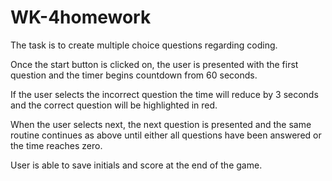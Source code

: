 # WK-4homework

The task is to create multiple choice questions regarding coding.

Once the start button is clicked on, the user is presented with the first question and the timer begins countdown from 60 seconds.

If the user selects the incorrect question the time will reduce by 3 seconds and the correct question will be highlighted in red.

When the user selects next, the next question is presented and the same routine continues as above until either all questions have been answered or the time reaches zero. 

User is able to save initials and score at the end of the game. 



